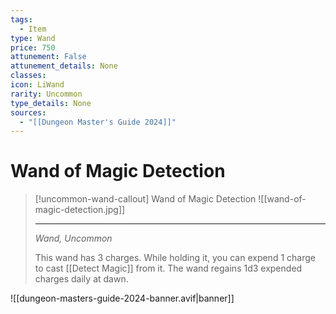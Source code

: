 ```yaml
---
tags:
  - Item
type: Wand
price: 750
attunement: False
attunement_details: None
classes:
icon: LiWand
rarity: Uncommon
type_details: None
sources: 
  - "[[Dungeon Master's Guide 2024]]"
---
```

# Wand of Magic Detection
>[!uncommon-wand-callout] Wand of Magic Detection
>![[wand-of-magic-detection.jpg]]
>
>---
>_Wand, Uncommon_
>
>This wand has 3 charges. While holding it, you can expend 1 charge to cast [[Detect Magic]] from it. The wand regains 1d3 expended charges daily at dawn.
>


![[dungeon-masters-guide-2024-banner.avif|banner]]